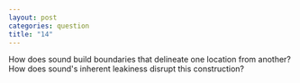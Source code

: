 ```yaml
---
layout: post
categories: question
title: "14"
---
```

How does sound build boundaries that delineate one location from another? How does sound's inherent leakiness disrupt this construction?
